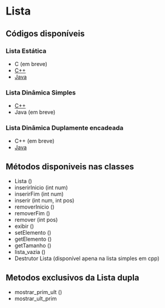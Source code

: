 # Lista

## Códigos disponíveis

### Lista Estática

- C (em breve)
- [C++](./estatica/Lista.cpp)
- [Java](./estatica/Lista.java)

### Lista Dinâmica Simples

- [C++](./dinamica/ListaSimples.cpp)
- Java (em breve)

### Lista Dinâmica Duplamente encadeada

- C++ (em breve)
- [Java](./dinamica/listaDuplaJava)

## Métodos disponiveis nas classes

- Lista () 
- inserirInicio (int num)
- inserirFim (int num)
- inserir (int num, int pos)
- removerInicio ()
- removerFim ()
- remover (int pos)
- exibir ()
- setElemento ()
- getElemento ()
- getTamanho ()
- lista_vazia ()
- Destrutor Lista (disponível apena na lista simples em cpp)

## Metodos exclusivos da Lista dupla
- mostrar_prim_ult ()
- mostrar_ult_prim